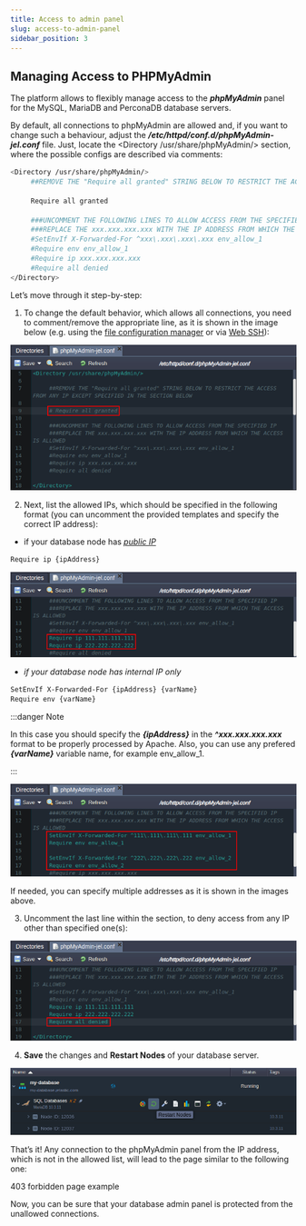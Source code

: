```yaml
---
title: Access to admin panel
slug: access-to-admin-panel
sidebar_position: 3
---
```


## Managing Access to PHPMyAdmin

The platform allows to flexibly manage access to the **_phpMyAdmin_** panel for the MySQL, MariaDB and PerconaDB database servers.

By default, all connections to phpMyAdmin are allowed and, if you want to change such a behaviour, adjust the **_/etc/httpd/conf.d/phpMyAdmin-jel.conf_** file. Just, locate the <Directory /usr/share/phpMyAdmin/> section, where the possible configs are described via comments:

```bash
<Directory /usr/share/phpMyAdmin/>
     ##REMOVE THE "Require all granted" STRING BELOW TO RESTRICT THE ACCESS FROM ANY IP EXCEPT SPECIFIED IN THE SECTION BELOW

     Require all granted

     ###UNCOMMENT THE FOLLOWING LINES TO ALLOW ACCESS FROM THE SPECIFIED IP
     ###REPLACE THE xxx.xxx.xxx.xxx WITH THE IP ADDRESS FROM WHICH THE ACCESS IS ALLOWED
     #SetEnvIf X-Forwarded-For ^xxx\.xxx\.xxx\.xxx env_allow_1
     #Require env env_allow_1
     #Require ip xxx.xxx.xxx.xxx
     #Require all denied
</Directory>
```

Let’s move through it step-by-step:

1. To change the default behavior, which allows all connections, you need to comment/remove the appropriate line, as it is shown in the image below (e.g. using the [file configuration manager](/docs/application-setting/configuration-file-manager#configuration-file-manager) or via [Web SSH](/docs/deployment-tools/ssh/ssh-access/web-ssh#ssh-access-via-web-browser)):

<div style={{
    display:'flex',
    justifyContent: 'center',
    margin: '0 0 1rem 0'
}}>

![Locale Dropdown](./img/AccesstoAdminPanel/01-phpmyadmin-configuration-file.png)

</div>

2. Next, list the allowed IPs, which should be specified in the following format (you can uncomment the provided templates and specify the correct IP address):

- if your database node has _[public IP](/docs/application-setting/external-access-to-applications/public-ip#public-ip)_

```bash
Require ip {ipAddress}
```

<div style={{
    display:'flex',
    justifyContent: 'center',
    margin: '0 0 1rem 0'
}}>

![Locale Dropdown](./img/AccesstoAdminPanel/02-configure-access-for-db-with-public-ip.png)

</div>

- _if your database node has internal IP only_

```bash
SetEnvIf X-Forwarded-For {ipAddress} {varName}
Require env {varName}
```

:::danger Note

In this case you should specify the **_{ipAddress}_** in the **_^xxx.xxx.xxx.xxx_** format to be properly processed by Apache. Also, you can use any prefered **_{varName}_** variable name, for example env_allow_1.

:::

<div style={{
    display:'flex',
    justifyContent: 'center',
    margin: '0 0 1rem 0'
}}>

![Locale Dropdown](./img/AccesstoAdminPanel/03-configure-access-for-db-with-internal-ip-only.png)

</div>

If needed, you can specify multiple addresses as it is shown in the images above.

3. Uncomment the last line within the section, to deny access from any IP other than specified one(s):

<div style={{
    display:'flex',
    justifyContent: 'center',
    margin: '0 0 1rem 0'
}}>

![Locale Dropdown](./img/AccesstoAdminPanel/04-deny-access-to-admin-from-not-listed-addresses.png)

</div>

4. **Save** the changes and **Restart Nodes** of your database server.

<div style={{
    display:'flex',
    justifyContent: 'center',
    margin: '0 0 1rem 0'
}}>

![Locale Dropdown](./img/AccesstoAdminPanel/05-restart-database-nodes.png)

</div>

That’s it! Any connection to the phpMyAdmin panel from the IP address, which is not in the allowed list, will lead to the page similar to the following one:

403 forbidden page example

Now, you can be sure that your database admin panel is protected from the unallowed connections.

